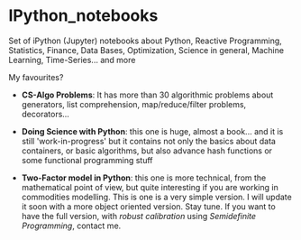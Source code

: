# IPython_notebooks
Set of iPython (Jupyter) notebooks about Python, Reactive Programming, Statistics, Finance, Data Bases, Optimization, Science in general, Machine Learning, Time-Series... and more

My favourites?

- **CS-Algo Problems**: It has more than 30 algorithmic problems about generators, list comprehension, map/reduce/filter problems, decorators... 

- **Doing Science with Python**: this one is huge, almost a book... and it is still 'work-in-progress' but it contains not only the basics about data containers, or basic algorithms, but also advance hash functions or some functional programming stuff

- **Two-Factor model in Python**: this one is more technical, from the mathematical point of view, but quite interesting if you are working in commodities modelling. This is one is a very simple version. I will update it soon with a  more object oriented version. Stay tune. If you want to have the full version, with *robust calibration* using *Semidefinite Programming*, contact me.

